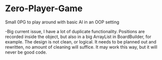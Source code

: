 # Zero-Player-Game
Small 0PG to play around with basic AI in an OOP setting

-Big current issue, I have a lot of duplicate functionality.  Positions are recorded inside the object, but also in a big ArrayList in BoardBuilder, for example.  The design is not clean, or logical.  It needs to be planned out and rewritten, no amount of cleaning will suffice.  It may work this way, but it will never be good code.